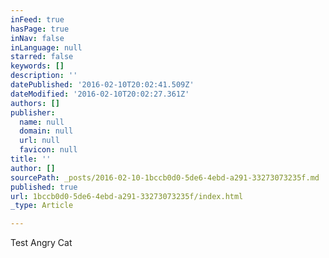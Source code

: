 ```yaml
---
inFeed: true
hasPage: true
inNav: false
inLanguage: null
starred: false
keywords: []
description: ''
datePublished: '2016-02-10T20:02:41.509Z'
dateModified: '2016-02-10T20:02:27.361Z'
authors: []
publisher:
  name: null
  domain: null
  url: null
  favicon: null
title: ''
author: []
sourcePath: _posts/2016-02-10-1bccb0d0-5de6-4ebd-a291-33273073235f.md
published: true
url: 1bccb0d0-5de6-4ebd-a291-33273073235f/index.html
_type: Article

---
```

Test Angry Cat